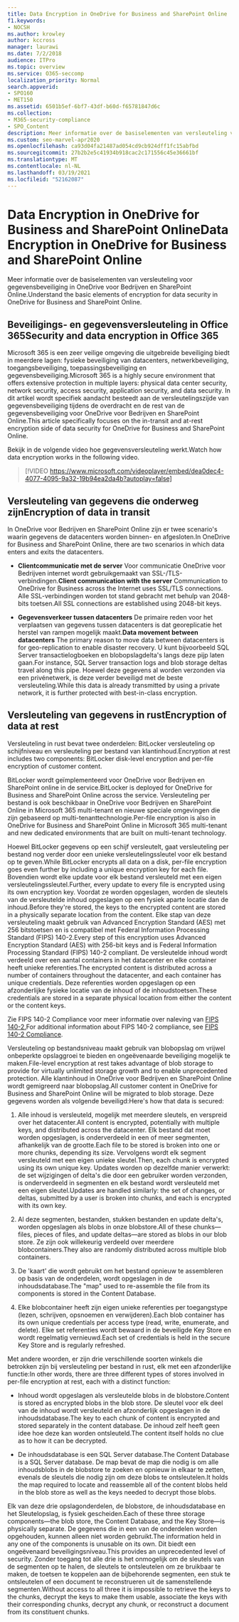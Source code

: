 ```yaml
---
title: Data Encryption in OneDrive for Business and SharePoint Online
f1.keywords:
- NOCSH
ms.author: krowley
author: kccross
manager: laurawi
ms.date: 7/2/2018
audience: ITPro
ms.topic: overview
ms.service: O365-seccomp
localization_priority: Normal
search.appverid:
- SPO160
- MET150
ms.assetid: 6501b5ef-6bf7-43df-b60d-f65781847d6c
ms.collection:
- M365-security-compliance
- SPO_Content
description: Meer informatie over de basiselementen van versleuteling voor gegevensbeveiliging in OneDrive voor Bedrijven en SharePoint Online.
ms.custom: seo-marvel-apr2020
ms.openlocfilehash: ca93d04fa21487ad054cd9cb924dff1fc15abfbd
ms.sourcegitcommit: 27b2b2e5c41934b918cac2c171556c45e36661bf
ms.translationtype: MT
ms.contentlocale: nl-NL
ms.lasthandoff: 03/19/2021
ms.locfileid: "52162087"
---
```

# <a name="data-encryption-in-onedrive-for-business-and-sharepoint-online"></a><span data-ttu-id="7c4a5-103">Data Encryption in OneDrive for Business and SharePoint Online</span><span class="sxs-lookup"><span data-stu-id="7c4a5-103">Data Encryption in OneDrive for Business and SharePoint Online</span></span>

<span data-ttu-id="7c4a5-104">Meer informatie over de basiselementen van versleuteling voor gegevensbeveiliging in OneDrive voor Bedrijven en SharePoint Online.</span><span class="sxs-lookup"><span data-stu-id="7c4a5-104">Understand the basic elements of encryption for data security in OneDrive for Business and SharePoint Online.</span></span>
  
## <a name="security-and-data-encryption-in-office-365"></a><span data-ttu-id="7c4a5-105">Beveiligings- en gegevensversleuteling in Office 365</span><span class="sxs-lookup"><span data-stu-id="7c4a5-105">Security and data encryption in Office 365</span></span>

<span data-ttu-id="7c4a5-106">Microsoft 365 is een zeer veilige omgeving die uitgebreide beveiliging biedt in meerdere lagen: fysieke beveiliging van datacenters, netwerkbeveiliging, toegangsbeveiliging, toepassingsbeveiliging en gegevensbeveiliging.</span><span class="sxs-lookup"><span data-stu-id="7c4a5-106">Microsoft 365 is a highly secure environment that offers extensive protection in multiple layers: physical data center security, network security, access security, application security, and data security.</span></span> <span data-ttu-id="7c4a5-107">In dit artikel wordt specifiek aandacht besteedt aan de versleutelingszijde van gegevensbeveiliging tijdens de overdracht en de rest van de gegevensbeveiliging voor OneDrive voor Bedrijven en SharePoint Online.</span><span class="sxs-lookup"><span data-stu-id="7c4a5-107">This article specifically focuses on the in-transit and at-rest encryption side of data security for OneDrive for Business and SharePoint Online.</span></span>
  
<span data-ttu-id="7c4a5-108">Bekijk in de volgende video hoe gegevensversleuteling werkt.</span><span class="sxs-lookup"><span data-stu-id="7c4a5-108">Watch how data encryption works in the following video.</span></span>
  
> [!VIDEO https://www.microsoft.com/videoplayer/embed/dea0dec4-4077-4095-9a32-19b94ea2da4b?autoplay=false]
  
## <a name="encryption-of-data-in-transit"></a><span data-ttu-id="7c4a5-109">Versleuteling van gegevens die onderweg zijn</span><span class="sxs-lookup"><span data-stu-id="7c4a5-109">Encryption of data in transit</span></span>

<span data-ttu-id="7c4a5-110">In OneDrive voor Bedrijven en SharePoint Online zijn er twee scenario's waarin gegevens de datacenters worden binnen- en afgesloten.</span><span class="sxs-lookup"><span data-stu-id="7c4a5-110">In OneDrive for Business and SharePoint Online, there are two scenarios in which data enters and exits the datacenters.</span></span>
  
- <span data-ttu-id="7c4a5-111">**Clientcommunicatie met de server** Voor communicatie OneDrive voor Bedrijven internet wordt gebruikgemaakt van SSL-/TLS-verbindingen.</span><span class="sxs-lookup"><span data-stu-id="7c4a5-111">**Client communication with the server** Communication to OneDrive for Business across the Internet uses SSL/TLS connections.</span></span> <span data-ttu-id="7c4a5-112">Alle SSL-verbindingen worden tot stand gebracht met behulp van 2048-bits toetsen.</span><span class="sxs-lookup"><span data-stu-id="7c4a5-112">All SSL connections are established using 2048-bit keys.</span></span>

- <span data-ttu-id="7c4a5-113">**Gegevensverkeer tussen datacenters** De primaire reden voor het verplaatsen van gegevens tussen datacenters is dat georeplicatie het herstel van rampen mogelijk maakt.</span><span class="sxs-lookup"><span data-stu-id="7c4a5-113">**Data movement between datacenters** The primary reason to move data between datacenters is for geo-replication to enable disaster recovery.</span></span> <span data-ttu-id="7c4a5-114">U kunt bijvoorbeeld SQL Server transactielogboeken en blobopslagdelta's langs deze pijp laten gaan.</span><span class="sxs-lookup"><span data-stu-id="7c4a5-114">For instance, SQL Server transaction logs and blob storage deltas travel along this pipe.</span></span> <span data-ttu-id="7c4a5-115">Hoewel deze gegevens al worden verzonden via een privénetwerk, is deze verder beveiligd met de beste versleuteling.</span><span class="sxs-lookup"><span data-stu-id="7c4a5-115">While this data is already transmitted by using a private network, it is further protected with best-in-class encryption.</span></span> 

## <a name="encryption-of-data-at-rest"></a><span data-ttu-id="7c4a5-116">Versleuteling van gegevens in rust</span><span class="sxs-lookup"><span data-stu-id="7c4a5-116">Encryption of data at rest</span></span>

<span data-ttu-id="7c4a5-117">Versleuteling in rust bevat twee onderdelen: BitLocker versleuteling op schijfniveau en versleuteling per bestand van klantinhoud.</span><span class="sxs-lookup"><span data-stu-id="7c4a5-117">Encryption at rest includes two components: BitLocker disk-level encryption and per-file encryption of customer content.</span></span>
  
<span data-ttu-id="7c4a5-118">BitLocker wordt geïmplementeerd voor OneDrive voor Bedrijven en SharePoint online in de service.</span><span class="sxs-lookup"><span data-stu-id="7c4a5-118">BitLocker is deployed for OneDrive for Business and SharePoint Online across the service.</span></span> <span data-ttu-id="7c4a5-119">Versleuteling per bestand is ook beschikbaar in OneDrive voor Bedrijven en SharePoint Online in Microsoft 365 multi-tenant en nieuwe speciale omgevingen die zijn gebaseerd op multi-tenanttechnologie.</span><span class="sxs-lookup"><span data-stu-id="7c4a5-119">Per-file encryption is also in OneDrive for Business and SharePoint Online in Microsoft 365 multi-tenant and new dedicated environments that are built on multi-tenant technology.</span></span>
  
<span data-ttu-id="7c4a5-120">Hoewel BitLocker gegevens op een schijf versleutelt, gaat versleuteling per bestand nog verder door een unieke versleutelingssleutel voor elk bestand op te geven.</span><span class="sxs-lookup"><span data-stu-id="7c4a5-120">While BitLocker encrypts all data on a disk, per-file encryption goes even further by including a unique encryption key for each file.</span></span> <span data-ttu-id="7c4a5-121">Bovendien wordt elke update voor elk bestand versleuteld met een eigen versleutelingssleutel.</span><span class="sxs-lookup"><span data-stu-id="7c4a5-121">Further, every update to every file is encrypted using its own encryption key.</span></span> <span data-ttu-id="7c4a5-122">Voordat ze worden opgeslagen, worden de sleutels van de versleutelde inhoud opgeslagen op een fysiek aparte locatie dan de inhoud.</span><span class="sxs-lookup"><span data-stu-id="7c4a5-122">Before they're stored, the keys to the encrypted content are stored in a physically separate location from the content.</span></span> <span data-ttu-id="7c4a5-123">Elke stap van deze versleuteling maakt gebruik van Advanced Encryption Standard (AES) met 256 bitstoetsen en is compatibel met Federal Information Processing Standard (FIPS) 140-2.</span><span class="sxs-lookup"><span data-stu-id="7c4a5-123">Every step of this encryption uses Advanced Encryption Standard (AES) with 256-bit keys and is Federal Information Processing Standard (FIPS) 140-2 compliant.</span></span> <span data-ttu-id="7c4a5-124">De versleutelde inhoud wordt verdeeld over een aantal containers in het datacenter en elke container heeft unieke referenties.</span><span class="sxs-lookup"><span data-stu-id="7c4a5-124">The encrypted content is distributed across a number of containers throughout the datacenter, and each container has unique credentials.</span></span> <span data-ttu-id="7c4a5-125">Deze referenties worden opgeslagen op een afzonderlijke fysieke locatie van de inhoud of de inhoudstoetsen.</span><span class="sxs-lookup"><span data-stu-id="7c4a5-125">These credentials are stored in a separate physical location from either the content or the content keys.</span></span>
  
<span data-ttu-id="7c4a5-126">Zie FIPS 140-2 Compliance voor meer informatie over naleving van [FIPS 140-2.](/previous-versions/sql/sql-server-2008-r2/bb326611(v=sql.105))</span><span class="sxs-lookup"><span data-stu-id="7c4a5-126">For additional information about FIPS 140-2 compliance, see [FIPS 140-2 Compliance](/previous-versions/sql/sql-server-2008-r2/bb326611(v=sql.105)).</span></span>
  
<span data-ttu-id="7c4a5-127">Versleuteling op bestandsniveau maakt gebruik van blobopslag om vrijwel onbeperkte opslaggroei te bieden en ongeëvenaarde beveiliging mogelijk te maken.</span><span class="sxs-lookup"><span data-stu-id="7c4a5-127">File-level encryption at rest takes advantage of blob storage to provide for virtually unlimited storage growth and to enable unprecedented protection.</span></span> <span data-ttu-id="7c4a5-128">Alle klantinhoud in OneDrive voor Bedrijven en SharePoint Online wordt gemigreerd naar blobopslag.</span><span class="sxs-lookup"><span data-stu-id="7c4a5-128">All customer content in OneDrive for Business and SharePoint Online will be migrated to blob storage.</span></span> <span data-ttu-id="7c4a5-129">Deze gegevens worden als volgende beveiligd:</span><span class="sxs-lookup"><span data-stu-id="7c4a5-129">Here's how that data is secured:</span></span>
  
1. <span data-ttu-id="7c4a5-130">Alle inhoud is versleuteld, mogelijk met meerdere sleutels, en verspreid over het datacenter.</span><span class="sxs-lookup"><span data-stu-id="7c4a5-130">All content is encrypted, potentially with multiple keys, and distributed across the datacenter.</span></span> <span data-ttu-id="7c4a5-131">Elk bestand dat moet worden opgeslagen, is onderverdeeld in een of meer segmenten, afhankelijk van de grootte.</span><span class="sxs-lookup"><span data-stu-id="7c4a5-131">Each file to be stored is broken into one or more chunks, depending its size.</span></span> <span data-ttu-id="7c4a5-132">Vervolgens wordt elk segment versleuteld met een eigen unieke sleutel.</span><span class="sxs-lookup"><span data-stu-id="7c4a5-132">Then, each chunk is encrypted using its own unique key.</span></span> <span data-ttu-id="7c4a5-133">Updates worden op dezelfde manier verwerkt: de set wijzigingen of delta's die door een gebruiker worden verzonden, is onderverdeeld in segmenten en elk bestand wordt versleuteld met een eigen sleutel.</span><span class="sxs-lookup"><span data-stu-id="7c4a5-133">Updates are handled similarly: the set of changes, or deltas, submitted by a user is broken into chunks, and each is encrypted with its own key.</span></span>

2. <span data-ttu-id="7c4a5-134">Al deze segmenten, bestanden, stukken bestanden en update delta's, worden opgeslagen als blobs in onze blobstore.</span><span class="sxs-lookup"><span data-stu-id="7c4a5-134">All of these chunks—files, pieces of files, and update deltas—are stored as blobs in our blob store.</span></span> <span data-ttu-id="7c4a5-135">Ze zijn ook willekeurig verdeeld over meerdere blobcontainers.</span><span class="sxs-lookup"><span data-stu-id="7c4a5-135">They also are randomly distributed across multiple blob containers.</span></span>

3. <span data-ttu-id="7c4a5-136">De 'kaart' die wordt gebruikt om het bestand opnieuw te assembleren op basis van de onderdelen, wordt opgeslagen in de inhoudsdatabase.</span><span class="sxs-lookup"><span data-stu-id="7c4a5-136">The "map" used to re-assemble the file from its components is stored in the Content Database.</span></span>

4. <span data-ttu-id="7c4a5-137">Elke blobcontainer heeft zijn eigen unieke referenties per toegangstype (lezen, schrijven, opsnoemen en verwijderen).</span><span class="sxs-lookup"><span data-stu-id="7c4a5-137">Each blob container has its own unique credentials per access type (read, write, enumerate, and delete).</span></span> <span data-ttu-id="7c4a5-138">Elke set referenties wordt bewaard in de beveiligde Key Store en wordt regelmatig vernieuwd.</span><span class="sxs-lookup"><span data-stu-id="7c4a5-138">Each set of credentials is held in the secure Key Store and is regularly refreshed.</span></span>

<span data-ttu-id="7c4a5-139">Met andere woorden, er zijn drie verschillende soorten winkels die betrokken zijn bij versleuteling per bestand in rust, elk met een afzonderlijke functie:</span><span class="sxs-lookup"><span data-stu-id="7c4a5-139">In other words, there are three different types of stores involved in per-file encryption at rest, each with a distinct function:</span></span>
  
- <span data-ttu-id="7c4a5-140">Inhoud wordt opgeslagen als versleutelde blobs in de blobstore.</span><span class="sxs-lookup"><span data-stu-id="7c4a5-140">Content is stored as encrypted blobs in the blob store.</span></span> <span data-ttu-id="7c4a5-141">De sleutel voor elk deel van de inhoud wordt versleuteld en afzonderlijk opgeslagen in de inhoudsdatabase.</span><span class="sxs-lookup"><span data-stu-id="7c4a5-141">The key to each chunk of content is encrypted and stored separately in the content database.</span></span> <span data-ttu-id="7c4a5-142">De inhoud zelf heeft geen idee hoe deze kan worden ontsleuteld.</span><span class="sxs-lookup"><span data-stu-id="7c4a5-142">The content itself holds no clue as to how it can be decrypted.</span></span>

- <span data-ttu-id="7c4a5-143">De inhoudsdatabase is een SQL Server database.</span><span class="sxs-lookup"><span data-stu-id="7c4a5-143">The Content Database is a SQL Server database.</span></span> <span data-ttu-id="7c4a5-144">De map bevat de map die nodig is om alle inhoudsblobs in de blobstore te zoeken en opnieuw in elkaar te zetten, evenals de sleutels die nodig zijn om deze blobs te ontsleutelen.</span><span class="sxs-lookup"><span data-stu-id="7c4a5-144">It holds the map required to locate and reassemble all of the content blobs held in the blob store as well as the keys needed to decrypt those blobs.</span></span>

<span data-ttu-id="7c4a5-145">Elk van deze drie opslagonderdelen, de blobstore, de inhoudsdatabase en het Sleutelopslag, is fysiek gescheiden.</span><span class="sxs-lookup"><span data-stu-id="7c4a5-145">Each of these three storage components—the blob store, the Content Database, and the Key Store—is physically separate.</span></span> <span data-ttu-id="7c4a5-146">De gegevens die in een van de onderdelen worden opgehouden, kunnen alleen niet worden gebruikt.</span><span class="sxs-lookup"><span data-stu-id="7c4a5-146">The information held in any one of the components is unusable on its own.</span></span> <span data-ttu-id="7c4a5-147">Dit biedt een ongeëvenaard beveiligingsniveau.</span><span class="sxs-lookup"><span data-stu-id="7c4a5-147">This provides an unprecedented level of security.</span></span> <span data-ttu-id="7c4a5-148">Zonder toegang tot alle drie is het onmogelijk om de sleutels van de segmenten op te halen, de sleutels te ontsleutelen om ze bruikbaar te maken, de toetsen te koppelen aan de bijbehorende segmenten, een stuk te ontsleutelen of een document te reconstrueren uit de samenstellende segmenten.</span><span class="sxs-lookup"><span data-stu-id="7c4a5-148">Without access to all three it is impossible to retrieve the keys to the chunks, decrypt the keys to make them usable, associate the keys with their corresponding chunks, decrypt any chunk, or reconstruct a document from its constituent chunks.</span></span>